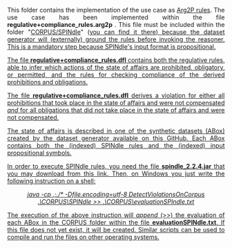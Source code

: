 <p align="justify">
This folder contains the implementation of the use case as <a href="https://apice.unibo.it/xwiki/bin/view/Arg2p/WebHome">Arg2P rules</a>. The use case has been implemented within the file <b> regulative+compliance_rules.arg2p </b>. This file must be included within the folder "<a href="https://github.com/liviorobaldo/compliancecheckers/tree/main/DatasetGenerator/CORPUS/SPINdle">CORPUS/SPINdle</a>" (<u>you can find it <a href="https://github.com/liviorobaldo/compliancecheckers/tree/main/DatasetGenerator/CORPUS/SPINdle">there</a>) because the dataset generator will (externally) ground the rules before invoking the reasoner. This is a mandatory step because SPINdle's input format is propositional.
</p>

<p align="justify">
The file <b>regulative+compliance_rules.dfl</b> contains both the regulative rules, able to infer which actions of the state of affairs are prohibited, obligatory, or permitted, and the rules for checking compliance of the derived prohibitions and obligations.
</p>

<p align="justify">The file <b>regulative+compliance_rules.dfl</b> derives a violation for either all prohibitions that took place in the state of affairs and were not compensated <i>and</i> for all obligations that did not take place in the state of affairs and were not compensated.</p>

<p align="justify">
The state of affairs is described in one of the synthetic datasets (ABox) created by the <a href="https://github.com/liviorobaldo/compliancecheckers/tree/main/DatasetGenerator">dataset generator available on this GitHub</a>. Each ABox contains both the (indexed) SPINdle rules and the (indexed) input propositional symbols.
</p>

<p align="justify">
In order to execute SPINdle rules, you need the file <b>spindle_2.2.4.jar</b> that you may download from <a href="https://sourceforge.net/projects/spindlereasoner/">this link</a>. Then, on Windows you just write the following instruction on a shell:
</p>

<p align="center">
<i>java -cp .;./* -Dfile.encoding=utf-8 DetectViolationsOnCorpus .\CORPUS\SPINdle >> .\CORPUS\evaluationSPIndle.txt</i>
</p>

<p align="justify">
The execution of the above instruction will <i>append</i> (>>) the evaluation of each ABox in the CORPUS folder within the file <b>evaluationSPINdle.txt</b>. If this file does not yet exist, it will be created. Similar scripts can be used to compile and run the files on other operating systems. 
</p>
